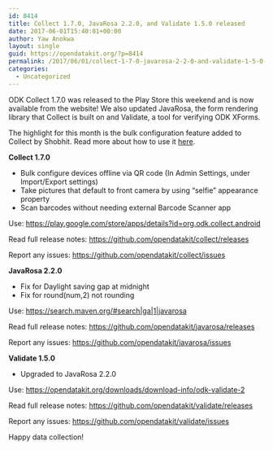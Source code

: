 ```yaml
---
id: 8414
title: Collect 1.7.0, JavaRosa 2.2.0, and Validate 1.5.0 released
date: 2017-06-01T15:40:01+00:00
author: Yaw Anokwa
layout: single
guid: https://opendatakit.org/?p=8414
permalink: /2017/06/01/collect-1-7-0-javarosa-2-2-0-and-validate-1-5-0-released/
categories:
  - Uncategorized
---
```

ODK Collect 1.7.0 was released to the Play Store this weekend and is now available from the website! We also updated JavaRosa, the form rendering library that Collect is built on and Validate, a tool for verifying ODK XForms.

The highlight for this month is the bulk configuration feature added to Collect by Shobhit. Read more about how to use it [here](https://opendatakit.org/2017/06/configure-collect-on-many-devices-with-qr-codes).

**Collect 1.7.0**

  * Bulk configure devices offline via QR code (In Admin Settings, under Import/Export settings)
  * Take pictures that default to front camera by using &#8220;selfie&#8221; appearance property
  * Scan barcodes without needing external Barcode Scanner app

Use: <https://play.google.com/store/apps/details?id=org.odk.collect.android>
  
Read full release notes: <https://github.com/opendatakit/collect/releases>
  
Report any issues: <https://github.com/opendatakit/collect/issues>

**JavaRosa 2.2.0**

  * Fix for Daylight saving gap at midnight
  * Fix for round(num,2) not rounding

Use: <https://search.maven.org/#search|ga|1|javarosa>
  
Read full release notes: <https://github.com/opendatakit/javarosa/releases>
  
Report any issues: <https://github.com/opendatakit/javarosa/issues>

**Validate 1.5.0**

  * Upgraded to JavaRosa 2.2.0

Use: <https://opendatakit.org/downloads/download-info/odk-validate-2>
  
Read full release notes: <https://github.com/opendatakit/validate/releases>
  
Report any issues: <https://github.com/opendatakit/validate/issues>

Happy data collection!